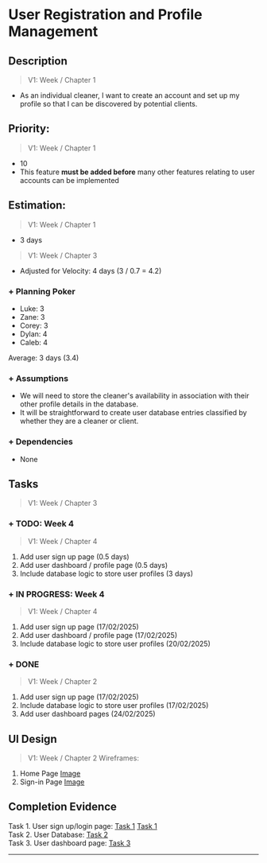 # User Registration and Profile Management

## Description  

>   V1: Week / Chapter 1
- As an individual cleaner, I want to create an account and set up my profile so that I can be discovered by potential clients.  

## Priority:  

>   V1: Week / Chapter 1 
- 10
- This feature **must be added before** many other features relating to user accounts can be implemented  

## Estimation:  

>   V1: Week / Chapter 1 
- 3 days 

>   V1: Week / Chapter 3
- Adjusted for Velocity: 4 days (3 / 0.7 = 4.2)
### + Planning Poker  

- Luke: 3  
- Zane: 3 
- Corey: 3  
- Dylan: 4
- Caleb: 4

Average: 3 days (3.4)  

### + Assumptions  

- We will need to store the cleaner's availability in association with their other profile details in the database.
- It will be straightforward to create user database entries classified by whether they are a cleaner or client. 

### + Dependencies

- None

## Tasks  
>   V1: Week / Chapter 3

### + TODO: Week 4
>   V1: Week / Chapter 4
1. Add user sign up page (0.5 days)
2. Add user dashboard / profile page (0.5 days)
3. Include database logic to store user profiles (3 days)
### + IN PROGRESS: Week 4
>   V1: Week / Chapter 4
1. Add user sign up page (17/02/2025)
2. Add user dashboard / profile page (17/02/2025)
3. Include database logic to store user profiles (20/02/2025)
### + DONE
>   V1: Week / Chapter 2
1. Add user sign up page (17/02/2025)
2. Include database logic to store user profiles (17/02/2025)
3. Add user dashboard pages (24/02/2025)

## UI Design  

>   V1: Week / Chapter 2
Wireframes:
1. Home Page [Image](/images/ui_design/Home_Page_Wireframe.png)
2. Sign-in Page [Image](/images/ui_design/Sign-in_Page_Wireframe.png)

  
## Completion Evidence  
Task 1. User sign up/login page: [Task 1](/images/iteration1_completion_evidence/User%20Sign%20Up.png) [Task 1](images/iteration1_completion_evidence/User%20Log%20In.png)  
Task 2. User Database: [Task 2](images/iteration1_completion_evidence/User%20database%20test.png)  
Task 3. User dashboard page: [Task 3](images/iteration1_completion_evidence/user_dashboard.png)  
  
--- 
